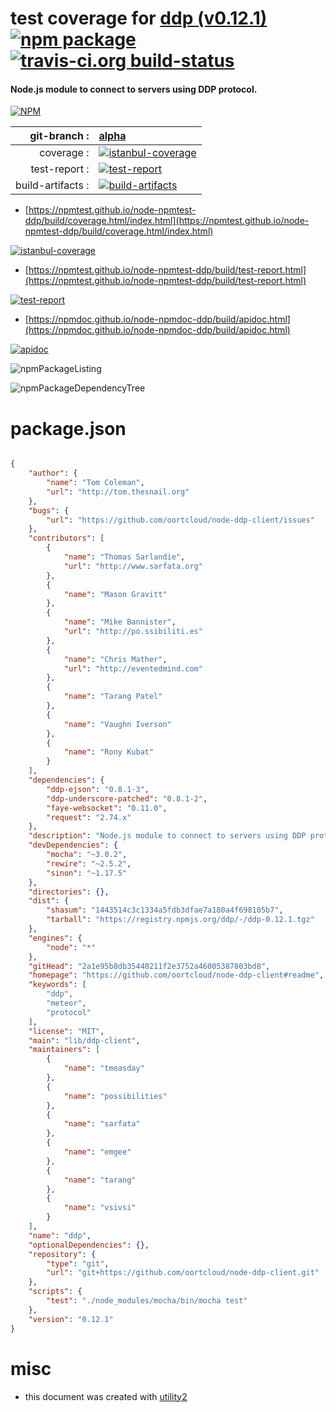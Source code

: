 # test coverage for  [ddp (v0.12.1)](https://github.com/oortcloud/node-ddp-client#readme)  [![npm package](https://img.shields.io/npm/v/npmtest-ddp.svg?style=flat-square)](https://www.npmjs.org/package/npmtest-ddp) [![travis-ci.org build-status](https://api.travis-ci.org/npmtest/node-npmtest-ddp.svg)](https://travis-ci.org/npmtest/node-npmtest-ddp)
#### Node.js module to connect to servers using DDP protocol.

[![NPM](https://nodei.co/npm/ddp.png?downloads=true&downloadRank=true&stars=true)](https://www.npmjs.com/package/ddp)

| git-branch : | [alpha](https://github.com/npmtest/node-npmtest-ddp/tree/alpha)|
|--:|:--|
| coverage : | [![istanbul-coverage](https://npmtest.github.io/node-npmtest-ddp/build/coverage.badge.svg)](https://npmtest.github.io/node-npmtest-ddp/build/coverage.html/index.html)|
| test-report : | [![test-report](https://npmtest.github.io/node-npmtest-ddp/build/test-report.badge.svg)](https://npmtest.github.io/node-npmtest-ddp/build/test-report.html)|
| build-artifacts : | [![build-artifacts](https://npmtest.github.io/node-npmtest-ddp/glyphicons_144_folder_open.png)](https://github.com/npmtest/node-npmtest-ddp/tree/gh-pages/build)|

- [https://npmtest.github.io/node-npmtest-ddp/build/coverage.html/index.html](https://npmtest.github.io/node-npmtest-ddp/build/coverage.html/index.html)

[![istanbul-coverage](https://npmtest.github.io/node-npmtest-ddp/build/screenCapture.buildCi.browser.%252Ftmp%252Fbuild%252Fcoverage.lib.html.png)](https://npmtest.github.io/node-npmtest-ddp/build/coverage.html/index.html)

- [https://npmtest.github.io/node-npmtest-ddp/build/test-report.html](https://npmtest.github.io/node-npmtest-ddp/build/test-report.html)

[![test-report](https://npmtest.github.io/node-npmtest-ddp/build/screenCapture.buildCi.browser.%252Ftmp%252Fbuild%252Ftest-report.html.png)](https://npmtest.github.io/node-npmtest-ddp/build/test-report.html)

- [https://npmdoc.github.io/node-npmdoc-ddp/build/apidoc.html](https://npmdoc.github.io/node-npmdoc-ddp/build/apidoc.html)

[![apidoc](https://npmdoc.github.io/node-npmdoc-ddp/build/screenCapture.buildCi.browser.%252Ftmp%252Fbuild%252Fapidoc.html.png)](https://npmdoc.github.io/node-npmdoc-ddp/build/apidoc.html)

![npmPackageListing](https://npmtest.github.io/node-npmtest-ddp/build/screenCapture.npmPackageListing.svg)

![npmPackageDependencyTree](https://npmtest.github.io/node-npmtest-ddp/build/screenCapture.npmPackageDependencyTree.svg)



# package.json

```json

{
    "author": {
        "name": "Tom Coleman",
        "url": "http://tom.thesnail.org"
    },
    "bugs": {
        "url": "https://github.com/oortcloud/node-ddp-client/issues"
    },
    "contributors": [
        {
            "name": "Thomas Sarlandie",
            "url": "http://www.sarfata.org"
        },
        {
            "name": "Mason Gravitt"
        },
        {
            "name": "Mike Bannister",
            "url": "http://po.ssibiliti.es"
        },
        {
            "name": "Chris Mather",
            "url": "http://eventedmind.com"
        },
        {
            "name": "Tarang Patel"
        },
        {
            "name": "Vaughn Iverson"
        },
        {
            "name": "Rony Kubat"
        }
    ],
    "dependencies": {
        "ddp-ejson": "0.8.1-3",
        "ddp-underscore-patched": "0.8.1-2",
        "faye-websocket": "0.11.0",
        "request": "2.74.x"
    },
    "description": "Node.js module to connect to servers using DDP protocol.",
    "devDependencies": {
        "mocha": "~3.0.2",
        "rewire": "~2.5.2",
        "sinon": "~1.17.5"
    },
    "directories": {},
    "dist": {
        "shasum": "1443514c3c1334a5fdb3dfae7a180a4f698105b7",
        "tarball": "https://registry.npmjs.org/ddp/-/ddp-0.12.1.tgz"
    },
    "engines": {
        "node": "*"
    },
    "gitHead": "2a1e95b8db35440211f2e3752a46005387803bd8",
    "homepage": "https://github.com/oortcloud/node-ddp-client#readme",
    "keywords": [
        "ddp",
        "meteor",
        "protocol"
    ],
    "license": "MIT",
    "main": "lib/ddp-client",
    "maintainers": [
        {
            "name": "tmeasday"
        },
        {
            "name": "possibilities"
        },
        {
            "name": "sarfata"
        },
        {
            "name": "emgee"
        },
        {
            "name": "tarang"
        },
        {
            "name": "vsivsi"
        }
    ],
    "name": "ddp",
    "optionalDependencies": {},
    "repository": {
        "type": "git",
        "url": "git+https://github.com/oortcloud/node-ddp-client.git"
    },
    "scripts": {
        "test": "./node_modules/mocha/bin/mocha test"
    },
    "version": "0.12.1"
}
```



# misc
- this document was created with [utility2](https://github.com/kaizhu256/node-utility2)
